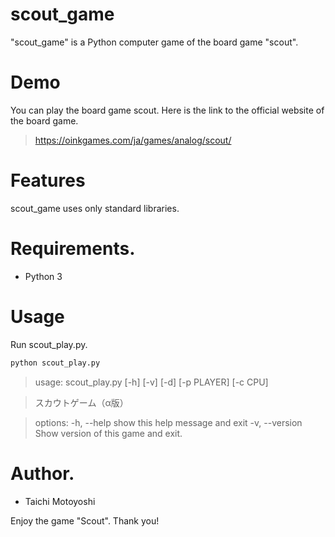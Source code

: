 # scout_game

"scout_game" is a Python computer game of the board game "scout".
 
# Demo
 
You can play the board game scout.
Here is the link to the official website of the board game.
> <https://oinkgames.com/ja/games/analog/scout/>
 
# Features
 
scout_game uses only standard libraries.
 
# Requirements.
 
* Python 3
 
# Usage
 
Run scout_play.py.

 
```bash
python scout_play.py
```

>usage: scout_play.py [-h] [-v] [-d] [-p PLAYER] [-c CPU]

>スカウトゲーム（α版）

>options:
>  -h, --help            show this help message and exit
>  -v, --version         Show version of this game and exit.
 
# Author.
 
* Taichi Motoyoshi
 
Enjoy the game "Scout".
Thank you!
